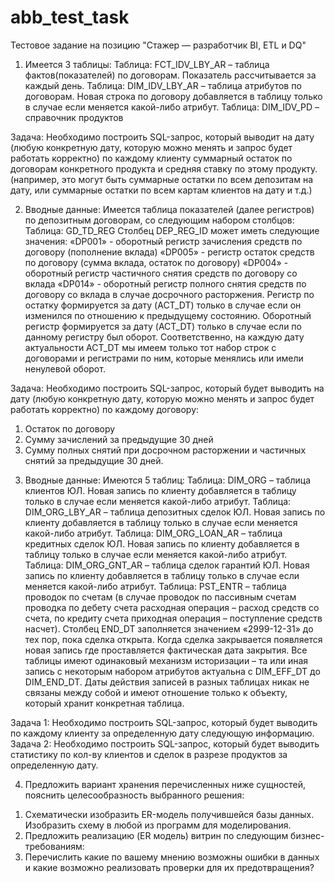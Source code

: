# abb_test_task
Тестовое задание на позицию "Стажер — разработчик BI, ETL и DQ"

1. Имеется 3 таблицы:
Таблица: FCT_IDV_LBY_AR – таблица фактов(показателей) по договорам. Показатель рассчитывается за каждый день.
Таблица: DIM_IDV_LBY_AR – таблица атрибутов по договорам. Новая строка по договору добавляется в таблицу только в случае если меняется какой-либо атрибут.
Таблица: DIM_IDV_PD – справочник продуктов

Задача: Необходимо построить SQL-запрос, который выводит на дату (любую конкретную дату, которую можно менять и запрос будет работать корректно)  по каждому клиенту суммарный остаток по договорам конкретного продукта и средняя ставку по этому продукту. (например, это могут быть суммарные остатки по всем депозитам на дату, или суммарные остатки по всем картам клиентов на дату и т.д.)

2. Вводные данные: Имеется таблица показателей (далее регистров) по депозитным договорам, со следующим набором столбцов: Таблица: GD_TD_REG
Столбец DEP_REG_ID может иметь следующие значения:
«DP001» - оборотный регистр зачисления средств по договору (пополнение вклада)
«DP005» - регистр остаток средств по договору (сумма вклада, остаток по договору)
«DP004» - оборотный регистр частичного снятия средств по договору со вклада
«DP014» - оборотный регистр полного снятия средств по договору со вклада в случае досрочного расторжения.
Регистр по остатку формируется за дату (ACT_DT) только в случае если он изменился по отношению к предыдущему состоянию. Оборотный регистр формируется за дату (ACT_DT) только в случае если по данному регистру был оборот. 
Соответственно, на каждую дату актуальности ACT_DT мы имеем только тот набор строк с договорами и регистрами по ним, которые менялись или имели ненулевой оборот.

Задача: Необходимо построить SQL-запрос, который будет выводить на дату (любую конкретную дату, которую можно менять и запрос будет работать корректно) по каждому договору: 
1) Остаток по договору
2) Сумму зачислений за предыдущие 30 дней
3)  Сумму полных снятий при досрочном расторжении и частичных снятий за предыдущие 30 дней.

3. Вводные данные: Имеются 5 таблиц:
Таблица: DIM_ORG – таблица клиентов ЮЛ. Новая запись по клиенту добавляется в таблицу только в случае если меняется какой-либо атрибут.
Таблица: DIM_ORG_LBY_AR – таблица депозитных сделок ЮЛ. Новая запись по клиенту добавляется в таблицу только в случае если меняется какой-либо атрибут.
Таблица: DIM_ORG_LOAN_AR – таблица кредитных сделок ЮЛ. Новая запись по клиенту добавляется в таблицу только в случае если меняется какой-либо атрибут.
Таблица: DIM_ORG_GNT_AR – таблица сделок гарантий ЮЛ. Новая запись по клиенту добавляется в таблицу только в случае если меняется какой-либо атрибут.
Таблица: PST_ENTR – таблица проводок по счетам (в случае проводок по пассивным счетам проводка по дебету счета расходная операция – расход средств со счета, по кредиту счета приходная операция – поступление средств насчет).
Столбец END_DT заполняется значением «2999-12-31» до тех пор, пока сделка открыта. Когда сделка закрывается появляется новая запись где проставляется фактическая дата закрытия.
Все таблицы имеют одинаковый механизм историзации – та или иная запись с некоторым набором атрибутов актуальна с DIM_EFF_DT до DIM_END_DT.
Даты действия записей в разных таблицах никак не связаны между собой и имеют отношение только к объекту, который хранит конкретная таблица.

Задача 1: Необходимо построить SQL-запрос, который будет выводить по каждому клиенту за определенную дату следующую информацию.
Задача 2: Необходимо построить SQL-запрос, который будет выводить статистику по кол-ву клиентов и сделок в разрезе продуктов за определенную дату.

4. Предложить вариант хранения перечисленных ниже сущностей, пояснить целесообразность выбранного решения:
1) Схематически изобразить ER-модель получившейся базы данных. Изобразить схему в любой из программ для моделирования.
2) Предложить реализацию (ER модель) витрин по следующим бизнес-требованиям:
3) Перечислить какие по вашему мнению возможны ошибки в данных и какие возможно реализовать проверки для их предотвращения?
